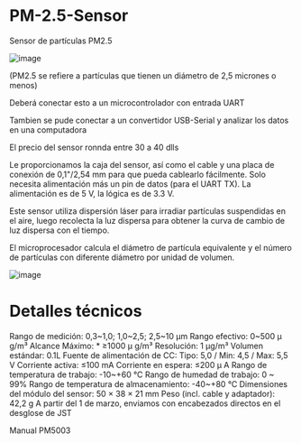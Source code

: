 # PM-2.5-Sensor

Sensor de partículas PM2.5

![image](https://user-images.githubusercontent.com/60490415/228080636-dd531f15-c2d5-4a11-9070-550ed89ec8f1.png)

(PM2.5 se refiere a partículas que tienen un diámetro de 2,5 micrones o menos)

Deberá conectar esto a un microcontrolador con entrada UART

Tambien se pude conectar a un convertidor USB-Serial y analizar los datos en una computadora 

El precio del sensor ronnda entre 30 a 40 dlls 

Le proporcionamos la caja del sensor, así como el cable y una placa de conexión de 0,1"/2,54 mm para que pueda cablearlo fácilmente. Solo necesita alimentación más un pin de datos (para el UART TX). La alimentación es de 5 V, la lógica es de 3.3 V.

Este sensor utiliza dispersión láser para irradiar partículas suspendidas en el aire, 
luego recolecta la luz dispersa para obtener la curva de cambio de luz dispersa con el tiempo.

El microprocesador calcula el diámetro de partícula equivalente y el número de partículas con diferente diámetro por unidad de volumen.

![image](https://user-images.githubusercontent.com/60490415/228080277-42babe14-5216-45c5-bd3f-fb95557b519a.png)

# Detalles técnicos

Rango de medición: 0,3~1,0; 1,0~2,5; 2,5~10 μm
Rango efectivo: 0~500 μ g/m³
Alcance Máximo: * ≥1000 μ g/m³
Resolución: 1 μg/m³
Volumen estándar: 0.1L
Fuente de alimentación de CC: Tipo: 5,0 / Min: 4,5 / Max: 5,5 V
Corriente activa: ≤100 mA
Corriente en espera: ≤200 μ A
Rango de temperatura de trabajo: -10~+60 ℃
Rango de humedad de trabajo: 0 ~ 99%
Rango de temperatura de almacenamiento: -40~+80 ℃
Dimensiones del módulo del sensor: 50 × 38 × 21 mm
Peso (incl. cable y adaptador): 42,2 g
A partir del 1 de marzo, enviamos con encabezados directos en el desglose de JST

 Manual PM5003

